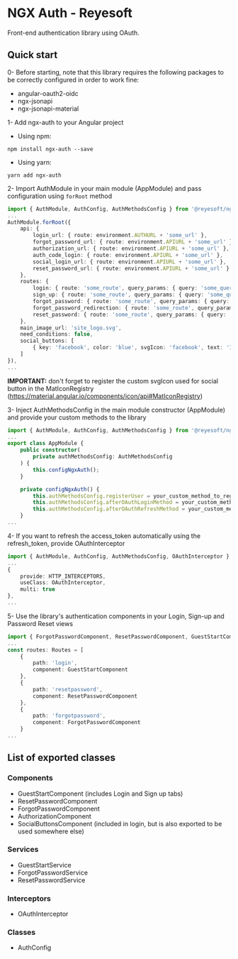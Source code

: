 # NGX Auth - Reyesoft

Front-end authentication library using OAuth.

## Quick start

0- Before starting, note that this library requires the following packages to be correctly configured in order to work fine:

*   angular-oauth2-oidc
*   ngx-jsonapi
*   ngx-jsonapi-material

1- Add ngx-auth to your Angular project

*   Using npm:

`npm install ngx-auth --save`

*   Using yarn:

`yarn add ngx-auth`

2- Import AuthModule in your main module (AppModule) and pass configuration using `forRoot` method

```typescript
import { AuthModule, AuthConfig, AuthMethodsConfig } from '@reyesoft/ngx-auth';
...
AuthModule.forRoot({
    api: {
        login_url: { route: environment.AUTHURL + 'some_url' },
        forgot_password_url: { route: environment.APIURL + 'some_url' },
        authorization_url: { route: environment.APIURL + 'some_url' },
        auth_code_login: { route: environment.APIURL + 'some_url' },
        social_login_url: { route: environment.APIURL + 'some_url' },
        reset_password_url: { route: environment.APIURL + 'some_url' }
    },
    routes: {
        login: { route: 'some_route', query_params: { query: 'some_query_parameter' }},
        sign_up: { route: 'some_route', query_params: { query: 'some_query_parameter' }},
        forgot_password: { route: 'some_route', query_params: { query: 'some_query_parameter' }},
        forgot_password_redirection: { route: 'some_route', query_params: { query: 'some_query_parameter' }},
        reset_password: { route: 'some_route', query_params: { query: 'some_query_parameter' }}
    },
    main_image_url: 'site_logo.svg',
    need_conditions: false,
    social_buttons: [
        { key: 'facebook', color: 'blue', svgIcon: 'facebook', text: 'Iniciar con Facebook' }
    ]
}),
...
```

**IMPORTANT:** don't forget to register the custom svgIcon used for social button in the MatIconRegistry (https://material.angular.io/components/icon/api#MatIconRegistry)

3- Inject AuthMethodsConfig in the main module constructor (AppModule) and provide your custom methods to the library

```typescript
import { AuthModule, AuthConfig, AuthMethodsConfig } from '@reyesoft/ngx-auth';
...
export class AppModule {
    public constructor(
        private authMethodsConfig: AuthMethodsConfig
    ) {
        this.configNgxAuth();
    }

    private configNgxAuth() {
        this.authMethodsConfig.registerUser = your_custom_method_to_register_a_new_user;
        this.authMethodsConfig.afterOAuthLoginMethod = your_custom_method_to_login_after_fetching_token;
        this.authMethodsConfig.afterOAuthRefreshMethod = your_custom_method_to_run_after_refreshing_token;
    }
...
```

4- If you want to refresh the access_token automatically using the refresh_token, provide OAuthInterceptor

```typescript
import { AuthModule, AuthConfig, AuthMethodsConfig, OAuthInterceptor } from '@reyesoft/ngx-auth';
...
{
    provide: HTTP_INTERCEPTORS,
    useClass: OAuthInterceptor,
    multi: true
},
...
```

5- Use the library's authentication components in your Login, Sign-up and Password Reset views

```typescript
import { ForgotPasswordComponent, ResetPasswordComponent, GuestStartComponent } from '@reyesoft/ngx-auth';
...
const routes: Routes = [
    {
        path: 'login',
        component: GuestStartComponent
    },
    {
        path: 'resetpassword',
        component: ResetPasswordComponent
    },
    {
        path: 'forgotpassword',
        component: ForgotPasswordComponent
    }
...
```

## List of exported classes

### Components

- GuestStartComponent (includes Login and Sign up tabs)
- ResetPasswordComponent
- ForgotPasswordComponent
- AuthorizationComponent
- SocialButtonsComponent (included in login, but is also exported to be used somewhere else)

### Services

- GuestStartService
- ForgotPasswordService
- ResetPasswordService

### Interceptors

- OAuthInterceptor

### Classes

- AuthConfig
